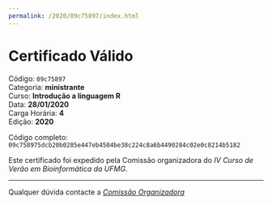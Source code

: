```yaml
---
permalink: /2020/09c75897/index.html
---
```


# Certificado Válido

Código: `09c75897`<br>
Categoria: **ministrante**<br>
Curso: **Introdução a linguagem R**<br>
Data: **28/01/2020**<br>
Carga Horária: **4**<br>
Edição: **2020**<br>


Código completo: `09c758975dcb20b0285e447eb4504be38c224c8a6b4490284c02e0c8214b5182`


Este certificado foi expedido pela Comissão organizadora do *IV Curso de Verão em Bioinformática da UFMG*.

----

Qualquer dúvida contacte a [_Comissão Organizadora_](<mailto:cursobioinfoufmg@gmail.com$subject=[Certificados]>)

